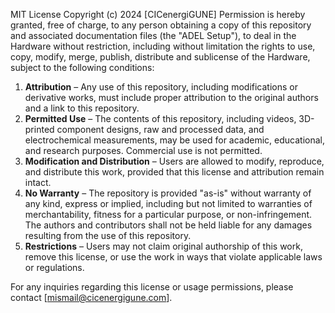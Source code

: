 MIT License
Copyright (c) 2024 [CICenergiGUNE]
Permission is hereby granted, free of charge, to any person obtaining a copy of this repository and associated documentation files (the "ADEL Setup"), to deal in the Hardware without restriction, including without limitation the rights to use, copy, modify, merge, publish, distribute and sublicense of the Hardware, subject to the following conditions:

1. **Attribution** – Any use of this repository, including modifications or derivative works, must include proper attribution to the original authors and a link to this repository.
2. **Permitted Use** – The contents of this repository, including videos, 3D-printed component designs, raw and processed data, and electrochemical measurements, may be used for academic, educational, and research purposes. Commercial use is not permitted.
3. **Modification and Distribution** – Users are allowed to modify, reproduce, and distribute this work, provided that this license and attribution remain intact.
4. **No Warranty** – The repository is provided "as-is" without warranty of any kind, express or implied, including but not limited to warranties of merchantability, fitness for a particular purpose, or non-infringement. The authors and contributors shall not be held liable for any damages resulting from the use of this repository.
5. **Restrictions** – Users may not claim original authorship of this work, remove this license, or use the work in ways that violate applicable laws or regulations.

For any inquiries regarding this license or usage permissions, please contact [mismail@cicenergigune.com].
 
